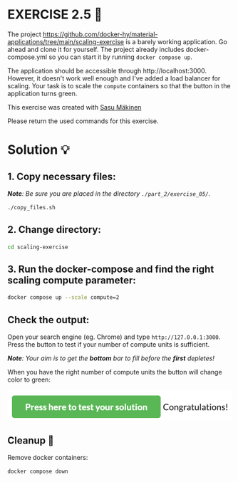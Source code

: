 # EXERCISE 2.5 🤔
The project https://github.com/docker-hy/material-applications/tree/main/scaling-exercise is a barely working application. Go ahead and clone it for yourself. The project already includes docker-compose.yml so you can start it by running `docker compose up`.

The application should be accessible through http://localhost:3000. However, it doesn't work well enough and I've added a load balancer for scaling. Your task is to scale the `compute` containers so that the button in the application turns green.

This exercise was created with [Sasu Mäkinen](https://github.com/sasumaki)

Please return the used commands for this exercise.

# Solution 💡

## 1. Copy necessary files:
_**Note**: Be sure you are placed in the directory `./part_2/exercise_05/`._

```bash
./copy_files.sh
```

## 2. Change directory:

```bash
cd scaling-exercise 
```

## 3. Run the docker-compose and find the right scaling compute parameter:
```bash
docker compose up --scale compute=2
``` 

## Check the output:
Open your search engine (eg. Chrome) and type `http://127.0.0.1:3000`.
Press the button to test if your number of compute units is sufficient.

_**Note**: Your aim is to get the **bottom** bar to fill before the **first** depletes!_

When you have the right number of compute units the button will change color to green:

![success](https://github.com/milistu/DevOpsWithDocker/blob/main/assets/exercise_2_5_output.png "Exercise 2.05 Output")

## Cleanup 🧹
Remove docker containers:
```bash
docker compose down
```